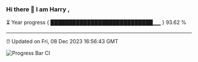 ### Hi there 👋 I am Harry , 

⏳ Year progress { ████████████████████████████▁▁ } 93.62 %

---

⏰ Updated on Fri, 08 Dec 2023 16:56:43 GMT

![Progress Bar CI](https://github.com/duykhang68/duykhang68/workflows/Progress%20Bar%20CI/badge.svg)
